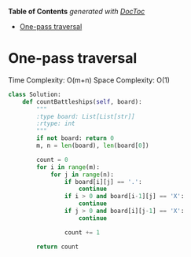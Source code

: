 <!-- START doctoc generated TOC please keep comment here to allow auto update -->
<!-- DON'T EDIT THIS SECTION, INSTEAD RE-RUN doctoc TO UPDATE -->
**Table of Contents**  *generated with [DocToc](https://github.com/thlorenz/doctoc)*

- [One-pass traversal](#one-pass-traversal)

<!-- END doctoc generated TOC please keep comment here to allow auto update -->

# One-pass traversal

Time Complexity: O(m+n)
Space Complexity: O(1)

```python
class Solution:
    def countBattleships(self, board):
        """
        :type board: List[List[str]]
        :rtype: int
        """
        if not board: return 0
        m, n = len(board), len(board[0])

        count = 0
        for i in range(m):
            for j in range(n):
                if board[i][j] == '.':
                    continue
                if i > 0 and board[i-1][j] == 'X':
                    continue
                if j > 0 and board[i][j-1] == 'X':
                    continue

                count += 1

        return count
```
